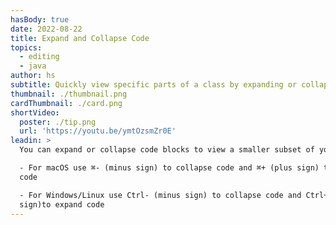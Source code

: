 ```yaml
---
hasBody: true
date: 2022-08-22
title: Expand and Collapse Code
topics:
  - editing
  - java
author: hs
subtitle: Quickly view specific parts of a class by expanding or collapsing code
thumbnail: ./thumbnail.png
cardThumbnail: ./card.png
shortVideo:
  poster: ./tip.png
  url: 'https://youtu.be/ymtOzsmZr0E'
leadin: >
  You can expand or collapse code blocks to view a smaller subset of your class.

  - For macOS use ⌘- (minus sign) to collapse code and ⌘+ (plus sign) to expand
  code

  - For Windows/Linux use Ctrl- (minus sign) to collapse code and Ctrl+ (plus
  sign)to expand code
---
```


